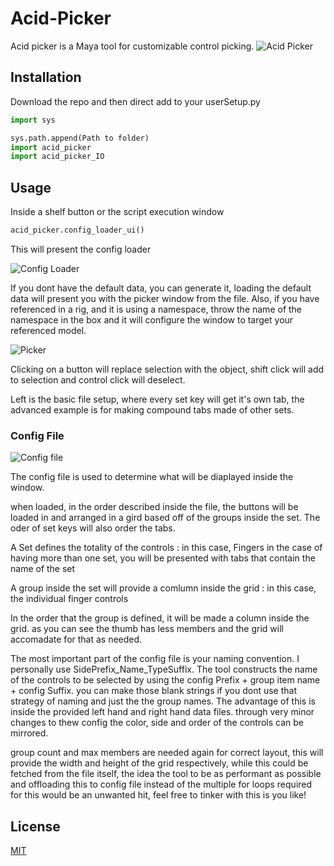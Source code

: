 # Acid-Picker

Acid picker is a Maya tool for customizable control picking.
![Acid Picker](https://i.imgur.com/RXbu522.gif)

## Installation

Download the repo and then direct add to your userSetup.py

```python
import sys

sys.path.append(Path to folder) 
import acid_picker
import acid_picker_IO
```

## Usage

Inside a shelf button or the script execution window

```python
acid_picker.config_loader_ui()
```

This will present the config loader

![Config Loader](https://i.imgur.com/IrMrnYf.png)

If you dont have the default data, you can generate it, loading the default data will present you with the picker window from the file. Also, if you have referenced in a rig, and it is using a namespace, throw the name of the namespace in the box and it will configure the window to target your referenced model.

![Picker](https://i.imgur.com/6QVJEuF.png)

Clicking on a button will replace selection with the object, shift click will add to selection and control click will deselect. 

Left is the basic file setup, where every set key will get it's own tab, the advanced example is for making compound tabs made of other sets.

### Config File

![Config file](https://imgur.com/m7iKT38.png)

The config file is used to determine what will be diaplayed inside the window.

when loaded, in the order described inside the file, the buttons will be loaded in and arranged in a gird based off of the groups inside the set. The oder of set keys will also order the tabs.

A Set defines the totality of the controls : in this case, Fingers
in the case of having more than one set, you will be presented with tabs that contain the name of the set

A group inside the set will provide a comlumn inside the grid : in this case, the individual finger controls

In the order that the group is defined, it will be made a column inside the grid. as you can see the thumb has less members and the grid will accomadate for that as needed.

The most important part of the config file is your naming convention. I personally use SidePrefix_Name_TypeSuffix. The tool constructs the name of the controls to be selected by using the config Prefix + group item name + config Suffix. you can make those blank strings if you dont use that strategy of naming and just the the group names. The advantage of this is inside the provided left hand and right hand data files. through very minor changes to thew config the color, side and order of the controls can be mirrored.

group count and max members are needed again for correct layout, this will provide the width and height of the grid respectively, while this could be fetched from the file itself, the idea the tool to be as performant as possible and offloading this to config file instead of the multiple for loops required for this would be an unwanted hit, feel free to tinker with this is you like!


## License
[MIT](https://choosealicense.com/licenses/mit/)

